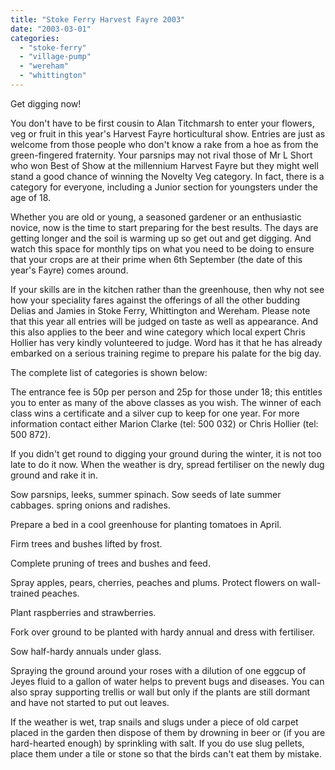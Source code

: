 ```yaml
---
title: "Stoke Ferry Harvest Fayre 2003"
date: "2003-03-01"
categories: 
  - "stoke-ferry"
  - "village-pump"
  - "wereham"
  - "whittington"
---
```


Get digging now!

You don't have to be first cousin to Alan Titchmarsh to enter your flowers, veg or fruit in this year's Harvest Fayre horticultural show. Entries are just as welcome from those people who don't know a rake from a hoe as from the green-fingered fraternity. Your parsnips may not rival those of Mr L Short who won Best of Show at the millennium Harvest Fayre but they might well stand a good chance of winning the Novelty Veg category. In fact, there is a category for everyone, including a Junior section for youngsters under the age of 18.

Whether you are old or young, a seasoned gardener or an enthusiastic novice, now is the time to start preparing for the best results. The days are getting longer and the soil is warming up so get out and get digging. And watch this space for monthly tips on what you need to be doing to ensure that your crops are at their prime when 6th September (the date of this year's Fayre) comes around.

If your skills are in the kitchen rather than the greenhouse, then why not see how your speciality fares against the offerings of all the other budding Delias and Jamies in Stoke Ferry, Whittington and Wereham. Please note that this year all entries will be judged on taste as well as appearance. And this also applies to the beer and wine category which local expert Chris Hollier has very kindly volunteered to judge. Word has it that he has already embarked on a serious training regime to prepare his palate for the big day.

The complete list of categories is shown below:

The entrance fee is 50p per person and 25p for those under 18; this entitles you to enter as many of the above classes as you wish. The winner of each class wins a certificate and a silver cup to keep for one year. For more information contact either Marion Clarke (tel: 500 032) or Chris Hollier (tel: 500 872).

If you didn't get round to digging your ground during the winter, it is not too late to do it now. When the weather is dry, spread fertiliser on the newly dug ground and rake it in.

Sow parsnips, leeks, summer spinach. Sow seeds of late summer cabbages. spring onions and radishes.

Prepare a bed in a cool greenhouse for planting tomatoes in April.

Firm trees and bushes lifted by frost.

Complete pruning of trees and bushes and feed.

Spray apples, pears, cherries, peaches and plums. Protect flowers on wall-trained peaches.

Plant raspberries and strawberries.

Fork over ground to be planted with hardy annual and dress with fertiliser.

Sow half-hardy annuals under glass.

Spraying the ground around your roses with a dilution of one eggcup of Jeyes fluid to a gallon of water helps to prevent bugs and diseases. You can also spray supporting trellis or wall but only if the plants are still dormant and have not started to put out leaves.

If the weather is wet, trap snails and slugs under a piece of old carpet placed in the garden then dispose of them by drowning in beer or (if you are hard-hearted enough) by sprinkling with salt. If you do use slug pellets, place them under a tile or stone so that the birds can't eat them by mistake.
